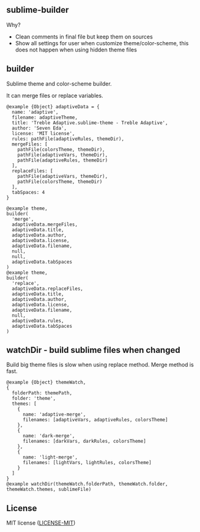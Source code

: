 ## sublime-builder

Why?  
- Clean comments in final file but keep them on sources
- Show all settings for user when customize theme/color-scheme, this does not happen when using hidden theme files

## builder

Sublime theme and color-scheme builder.

It can merge files or replace variables.
```
@example {Object} adaptiveData = {
  name: 'adaptive',
  filename: adaptiveTheme,
  title: 'Treble Adaptive.sublime-theme - Treble Adaptive',
  author: 'Seven Eda',
  license: 'MIT license',
  rules: pathFile(adaptiveRules, themeDir),
  mergeFiles: [
    pathFile(colorsTheme, themeDir),
    pathFile(adaptiveVars, themeDir),
    pathFile(adaptiveRules, themeDir)
  ],
  replaceFiles: [
    pathFile(adaptiveVars, themeDir),
    pathFile(colorsTheme, themeDir)
  ],
  tabSpaces: 4
}

@example theme,
builder(
  'merge',
  adaptiveData.mergeFiles,
  adaptiveData.title,
  adaptiveData.author,
  adaptiveData.license,
  adaptiveData.filename,
  null,
  null,
  adaptiveData.tabSpaces
)
@example theme,
builder(
  'replace',
  adaptiveData.replaceFiles,
  adaptiveData.title,
  adaptiveData.author,
  adaptiveData.license,
  adaptiveData.filename,
  null,
  adaptiveData.rules,
  adaptiveData.tabSpaces
)
```

## watchDir - build sublime files when changed

Build big theme files is slow when using replace method. Merge method is fast.
```
@example {Object} themeWatch,
{
  folderPath: themePath,
  folder: 'theme',
  themes: [
    {
      name: 'adaptive-merge',
      filenames: [adaptiveVars, adaptiveRules, colorsTheme]
    },
    {
      name: 'dark-merge',
      filenames: [darkVars, darkRules, colorsTheme]
    },
    {
      name: 'light-merge',
      filenames: [lightVars, lightRules, colorsTheme]
    }
  ]
}
@example watchDir(themeWatch.folderPath, themeWatch.folder, themeWatch.themes, sublimeFile)
```

## License

MIT license ([LICENSE-MIT](LICENSE))
